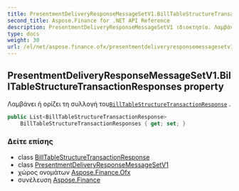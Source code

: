 ```yaml
---
title: PresentmentDeliveryResponseMessageSetV1.BillTableStructureTransactionResponses
second_title: Aspose.Finance for .NET API Reference
description: PresentmentDeliveryResponseMessageSetV1 ιδιοκτησία. Λαμβάνει ή ορίζει τη συλλογή τουBillTableStructureTransactionResponse .
type: docs
weight: 30
url: /el/net/aspose.finance.ofx/presentmentdeliveryresponsemessagesetv1/billtablestructuretransactionresponses/
---
```

## PresentmentDeliveryResponseMessageSetV1.BillTableStructureTransactionResponses property

Λαμβάνει ή ορίζει τη συλλογή του[`BillTableStructureTransactionResponse`](../../../aspose.finance.ofx.billerdelivery/billtablestructuretransactionresponse/) .

```csharp
public List<BillTableStructureTransactionResponse> 
    BillTableStructureTransactionResponses { get; set; }
```

### Δείτε επίσης

* class [BillTableStructureTransactionResponse](../../../aspose.finance.ofx.billerdelivery/billtablestructuretransactionresponse/)
* class [PresentmentDeliveryResponseMessageSetV1](../)
* χώρος ονομάτων [Aspose.Finance.Ofx](../../presentmentdeliveryresponsemessagesetv1/)
* συνέλευση [Aspose.Finance](../../../)


